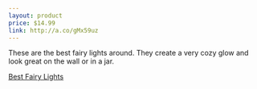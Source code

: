 ```yaml
---
layout: product
price: $14.99
link: http://a.co/gMx59uz
---
```


These are the best fairy lights around. They create a very cozy glow and look great on the wall or in a jar.

[Best Fairy Lights](http://a.co/gMx59uz)
